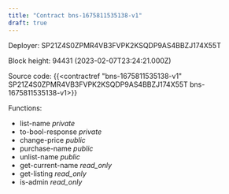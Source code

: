 ```yaml
---
title: "Contract bns-1675811535138-v1"
draft: true
---
```

Deployer: SP21Z4S0ZPMR4VB3FVPK2KSQDP9AS4BBZJ174X55T


 



Block height: 94431 (2023-02-07T23:24:21.000Z)

Source code: {{<contractref "bns-1675811535138-v1" SP21Z4S0ZPMR4VB3FVPK2KSQDP9AS4BBZJ174X55T bns-1675811535138-v1>}}

Functions:

* list-name _private_
* to-bool-response _private_
* change-price _public_
* purchase-name _public_
* unlist-name _public_
* get-current-name _read_only_
* get-listing _read_only_
* is-admin _read_only_
